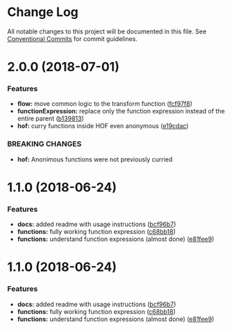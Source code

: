 # Change Log

All notable changes to this project will be documented in this file.
See [Conventional Commits](https://conventionalcommits.org) for commit guidelines.

<a name="2.0.0"></a>
# 2.0.0 (2018-07-01)


### Features

* **flow:** move common logic to the transform function ([fcf97f8](https://github.com/danielo515/packages/commit/fcf97f8))
* **functionExpression:** replace only the function expression instead of the entire parent ([b139813](https://github.com/danielo515/packages/commit/b139813))
* **hof:** curry functions inside HOF even anonymous ([e19cdac](https://github.com/danielo515/packages/commit/e19cdac))


### BREAKING CHANGES

* **hof:** Anonimous functions were not previously curried



<a name="1.1.0"></a>
# 1.1.0 (2018-06-24)


### Features

* **docs:** added readme with usage instructions ([bcf96b7](https://github.com/danielo515/packages/commit/bcf96b7))
* **functions:** fully working function expression ([c68bb18](https://github.com/danielo515/packages/commit/c68bb18))
* **functions:** understand function expressions (almost done) ([e81fee9](https://github.com/danielo515/packages/commit/e81fee9))




<a name="1.1.0"></a>
# 1.1.0 (2018-06-24)


### Features

* **docs:** added readme with usage instructions ([bcf96b7](https://github.com/danielo515/fucc-script/commit/bcf96b7))
* **functions:** fully working function expression ([c68bb18](https://github.com/danielo515/fucc-script/commit/c68bb18))
* **functions:** understand function expressions (almost done) ([e81fee9](https://github.com/danielo515/fucc-script/commit/e81fee9))
